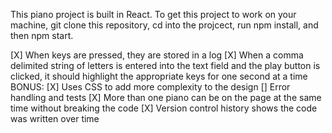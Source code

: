 This piano project is built in React.
To get this project to work on your machine, git clone this repository, cd into the projcect, run npm install, and then npm start.

[X] When keys are pressed, they are stored in a log
[X] When a comma delimited string of letters is entered into the text field and the play button is clicked, it should highlight the appropriate keys for one second at a time
BONUS:
[X] Uses CSS to add more complexity to the design
[] Error handling and tests
[X] More than one piano can be on the page at the same time without breaking the code
[X] Version control history shows the code was written over time
